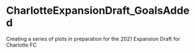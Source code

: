 # CharlotteExpansionDraft_GoalsAdded
Creating a series of plots in preparation for the 2021 Expansion Draft for Charlotte FC
